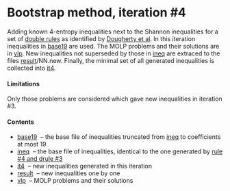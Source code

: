 Bootstrap method, iteration \#4
====================================

Adding known 4-entropy inequalities next to the Shannon inequalities
for a set of [double rules](../drules.txt) as identified by
[Dougherty et al](http://arxiv.org/pdf/1104.3602v1).
In this 
iteration inequalities in [base19](base19.txt) are used. The MOLP problems and their
solutions are in [vlp](vlp). New inequalities not superseded by those in 
[ineq](ineq.txt) are extraced to the files [result](result)/NN.new.
Finally, the minimal set of all generated inequalities is collected into
[it4](it4.txt).

#### Limitations

Only those problems are considered which gave new inequalities in
iteration \#3.

#### Contents

* [base19](base19.txt) &nbsp;&ndash; the base file of inequalities 
  truncated from [ineq](ineq.txt) to coefficients at most 19
* [ineq](ineq.txt) &nbsp;&ndash; the base file of inequalities,
  identical to the one generated by [rule \#4 and drule \#3](../../ineq/r04-d03.txt)
* [it4](it4.txt) &nbsp;&ndash; new inequalities generated in this iteration
* [result](result) &nbsp;&ndash; new inequalities one by one
* [vlp](vlp) &nbsp;&ndash; MOLP problems and their solutions



